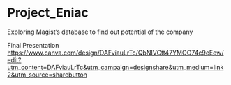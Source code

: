 # Project_Eniac
Exploring Magist’s database to find out potential of the company 

Final Presentation 
https://www.canva.com/design/DAFviauLrTc/QbNIVCtt47YMOO74c9eEew/edit?utm_content=DAFviauLrTc&utm_campaign=designshare&utm_medium=link2&utm_source=sharebutton
